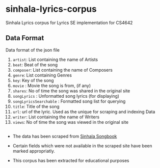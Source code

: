 # sinhala-lyrics-corpus
Sinhala Lyrics corpus for Lyrics SE implementation for CS4642 

## Data Format
Data format of the json file

1. `artist`: List containing the name of Artists
2. `beat`: Beat of the song
3. `composer`: List containing the name of Composers
4. `genre`: List containing Genres
5. `key`: Key of the song
6. `movie` : Movie the song is from, (if any)
7. `shares`: No of time the song was shared in the original site
8. `songLyrics` : Unformatted song lyrics (for displaying)
9. `songLyricsSearchable` : Formatted song list for querying
10. `title`: Title of the song
11. `url`: url of the lyric. Used as the unique for scraping and indexing Data
12. `writer`: List containing the name of Writers
13. `views`: No of time the song was viewed in the original site

## 
* The data has been scraped from [Sinhala Songbook](https://sinhalasongbook.com/)

* Certain fields which were not available in the scraped site have been marked appropriatly.

* This corpus has been extracted for educational purposes